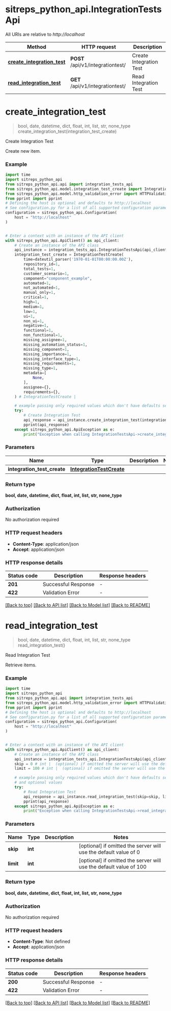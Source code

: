 # sitreps_python_api.IntegrationTestsApi

All URIs are relative to *http://localhost*

Method | HTTP request | Description
------------- | ------------- | -------------
[**create_integration_test**](IntegrationTestsApi.md#create_integration_test) | **POST** /api/v1/integrationtest/ | Create Integration Test
[**read_integration_test**](IntegrationTestsApi.md#read_integration_test) | **GET** /api/v1/integrationtest/ | Read Integration Test


# **create_integration_test**
> bool, date, datetime, dict, float, int, list, str, none_type create_integration_test(integration_test_create)

Create Integration Test

Create new item.

### Example


```python
import time
import sitreps_python_api
from sitreps_python_api.api import integration_tests_api
from sitreps_python_api.model.integration_test_create import IntegrationTestCreate
from sitreps_python_api.model.http_validation_error import HTTPValidationError
from pprint import pprint
# Defining the host is optional and defaults to http://localhost
# See configuration.py for a list of all supported configuration parameters.
configuration = sitreps_python_api.Configuration(
    host = "http://localhost"
)


# Enter a context with an instance of the API client
with sitreps_python_api.ApiClient() as api_client:
    # Create an instance of the API class
    api_instance = integration_tests_api.IntegrationTestsApi(api_client)
    integration_test_create = IntegrationTestCreate(
        time=dateutil_parser('1970-01-01T00:00:00.00Z'),
        repository_id=1,
        total_tests=1,
        customer_scenario=1,
        component="component_example",
        automated=1,
        not_automated=1,
        manual_only=1,
        critical=1,
        high=1,
        medium=1,
        low=1,
        ui=1,
        non_ui=1,
        negative=1,
        functional=1,
        non_functional=1,
        missing_assignee=1,
        missing_automation_status=1,
        missing_component=1,
        missing_importance=1,
        missing_interface_type=1,
        missing_requirements=1,
        missing_type=1,
        metadata=[
            None,
        ],
        assignee={},
        requirements={},
    ) # IntegrationTestCreate | 

    # example passing only required values which don't have defaults set
    try:
        # Create Integration Test
        api_response = api_instance.create_integration_test(integration_test_create)
        pprint(api_response)
    except sitreps_python_api.ApiException as e:
        print("Exception when calling IntegrationTestsApi->create_integration_test: %s\n" % e)
```


### Parameters

Name | Type | Description  | Notes
------------- | ------------- | ------------- | -------------
 **integration_test_create** | [**IntegrationTestCreate**](IntegrationTestCreate.md)|  |

### Return type

**bool, date, datetime, dict, float, int, list, str, none_type**

### Authorization

No authorization required

### HTTP request headers

 - **Content-Type**: application/json
 - **Accept**: application/json


### HTTP response details

| Status code | Description | Response headers |
|-------------|-------------|------------------|
**201** | Successful Response |  -  |
**422** | Validation Error |  -  |

[[Back to top]](#) [[Back to API list]](../README.md#documentation-for-api-endpoints) [[Back to Model list]](../README.md#documentation-for-models) [[Back to README]](../README.md)

# **read_integration_test**
> bool, date, datetime, dict, float, int, list, str, none_type read_integration_test()

Read Integration Test

Retrieve items.

### Example


```python
import time
import sitreps_python_api
from sitreps_python_api.api import integration_tests_api
from sitreps_python_api.model.http_validation_error import HTTPValidationError
from pprint import pprint
# Defining the host is optional and defaults to http://localhost
# See configuration.py for a list of all supported configuration parameters.
configuration = sitreps_python_api.Configuration(
    host = "http://localhost"
)


# Enter a context with an instance of the API client
with sitreps_python_api.ApiClient() as api_client:
    # Create an instance of the API class
    api_instance = integration_tests_api.IntegrationTestsApi(api_client)
    skip = 0 # int |  (optional) if omitted the server will use the default value of 0
    limit = 100 # int |  (optional) if omitted the server will use the default value of 100

    # example passing only required values which don't have defaults set
    # and optional values
    try:
        # Read Integration Test
        api_response = api_instance.read_integration_test(skip=skip, limit=limit)
        pprint(api_response)
    except sitreps_python_api.ApiException as e:
        print("Exception when calling IntegrationTestsApi->read_integration_test: %s\n" % e)
```


### Parameters

Name | Type | Description  | Notes
------------- | ------------- | ------------- | -------------
 **skip** | **int**|  | [optional] if omitted the server will use the default value of 0
 **limit** | **int**|  | [optional] if omitted the server will use the default value of 100

### Return type

**bool, date, datetime, dict, float, int, list, str, none_type**

### Authorization

No authorization required

### HTTP request headers

 - **Content-Type**: Not defined
 - **Accept**: application/json


### HTTP response details

| Status code | Description | Response headers |
|-------------|-------------|------------------|
**200** | Successful Response |  -  |
**422** | Validation Error |  -  |

[[Back to top]](#) [[Back to API list]](../README.md#documentation-for-api-endpoints) [[Back to Model list]](../README.md#documentation-for-models) [[Back to README]](../README.md)

